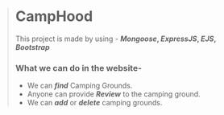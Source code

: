 ># CampHood
>This project is made by using -
>**_Mongoose_, _ExpressJS_, _EJS_, _Bootstrap_**
>### What we can do in the website-
>* We can **_find_** Camping Grounds.
>* Anyone can provide **_Review_** to the camping ground.
>* We can **_add_** or **_delete_** camping grounds.
